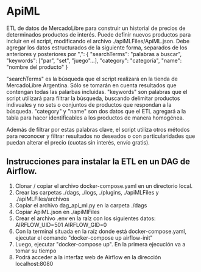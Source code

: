 # ApiML
ETL de datos de MercadoLibre para construir un historial de precios de determinados productos de interés.
Puede definir nuevos productos para incluir en el script, modificando el archivo ./apiMLFiles/ApiML.json. Debe agregar los datos estructurados de la siguiente forma, separados de los anteriores y posteriores por ",":
    {
        "searchTerms": "palabras a buscar",
        "keywords": ["par", "set", "juego"...], 
        "category": "categoría",
        "name": "nombre del producto"
    }

"searchTerms" es la búsqueda que el script realizará en la tienda de MercadoLibre Argentina. Sólo se tomarán en cuenta resultados que contengan todas las palarbas incluidas.
"keywords" son palabras que el script utilizará para filtrar la búsqueda, buscando delimitar productos indivuales y no sets o conjuntos de productos que respondan a la búsqueda.
"category" y "name" son dos datos que el ETL agregará a la tabla para hacer identificables a los productos de manera homogénea.

Además de filtrar por estas palabras clave, el script utiliza otros métodos para reconocer y filtrar resultados no deseados o con particularidades que puedan alterar el precio (cuotas sin interés, envío gratis).

## Instrucciones para instalar la ETL en un DAG de Airflow.

1. Clonar / copiar el archivo docker-compose.yaml en un directorio local.
2. Crear las carpetas ./dags, ./logs, ./plugins, ./apiMLFiles y ./apiMLFiles/archivos
3. Copiar el archivo dag_api_ml.py en la carpeta ./dags
4. Copiar ApiML.json en ./apiMlFiles
5. Crear el archivo .env en la raíz con los siguientes datos:
    AIRFLOW_UID=501
    AIRFLOW_GID=0
6. Con la terminal situada en la raíz donde está docker-compose.yaml, ejecutar el comando "docker-compose up airflow-init"
7. Luego, ejecutar "docker-compose up". En la primera ejecución va a tomar su tiempo
8. Podrá acceder a la interfaz web de Airflow en la dirección localhost:8080



